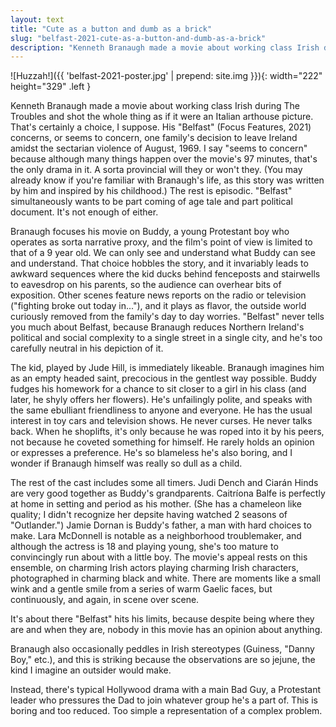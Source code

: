 ```yaml
---
layout: text
title: "Cute as a button and dumb as a brick"
slug: "belfast-2021-cute-as-a-button-and-dumb-as-a-brick"
description: "Kenneth Branaugh made a movie about working class Irish during The Troubles and shot the whole thing as if it were an Italian arthouse picture. That's certainly a choice, I suppose."
---
```

![Huzzah!]({{ 'belfast-2021-poster.jpg' | prepend: site.img }}){: width="222" height="329" .left }

Kenneth Branaugh made a movie about working class Irish during The Troubles and shot the whole thing as if it were an Italian arthouse picture. That's certainly a choice, I suppose. His "Belfast" (Focus Features, 2021) concerns, or seems to concern, one family's decision to leave Ireland amidst the sectarian violence of August, 1969. I say "seems to concern" because although many things happen over the movie's 97 minutes, that's the only drama in it. A sorta provincial will they or won't they. (You may already know if you're familiar with Branaugh's life, as this story was written by him and inspired by his childhood.) The rest is episodic. "Belfast" simultaneously wants to be part coming of age tale and part political document. It's not enough of either.<!--more-->

 Branaugh focuses his movie on Buddy, a young Protestant boy who operates as sorta narrative proxy, and the film's point of view is limited to that of a 9 year old. We can only see and understand what Buddy can see and understand. That choice hobbles the story, and it invariably leads to awkward sequences where the kid ducks behind fenceposts and stairwells to eavesdrop on his parents, so the audience can overhear bits of exposition. Other scenes feature news reports on the radio or television ("fighting broke out today in..."), and it plays as flavor, the outside world curiously removed from the family's day to day worries. "Belfast" never tells you much about Belfast, because Branaugh reduces Northern Ireland's political and social complexity to a single street in a single city, and he's too carefully neutral in his depiction of it.

The kid, played by Jude Hill, is immediately likeable. Branaugh imagines him as an empty headed saint, precocious in the gentlest way possible. Buddy fudges his homework for a chance to sit closer to a girl in his class (and later, he shyly offers her flowers). He's unfailingly polite, and speaks with the same ebulliant friendliness to anyone and everyone. He has the usual interest in toy cars and television shows. He never curses. He never talks back. When he shoplifts, it's only because he was roped into it by his peers, not because he coveted something for himself. He rarely holds an opinion or expresses a preference. He's so blameless he's also boring, and I wonder if Branaugh himself was really so dull as a child.

The rest of the cast includes some all timers. Judi Dench and Ciarán Hinds are very good together as Buddy's grandparents. Caitríona Balfe is perfectly at home in setting and period as his mother. (She has a chameleon like quality; I didn't recognize her depsite having watched 2 seasons of "Outlander.") Jamie Dornan is Buddy's father, a man with hard choices to make. Lara McDonnell is notable as a neighborhood troublemaker, and although the actress is 18 and playing young, she's too mature to convincingly run about with a little boy. The movie's appeal rests on this ensemble, on charming Irish actors playing charming Irish characters, photographed in charming black and white. There are moments like a small wink and a gentle smile from a series of warm Gaelic faces, but continuously, and again, in scene over scene.

It's about there "Belfast" hits his limits, because despite being where they are and when they are, nobody in this movie has an opinion about anything.

Branaugh also occasionally peddles in Irish stereotypes (Guiness, "Danny Boy," etc.), and this is striking because the observations are so jejune, the kind I imagine an outsider would make.

Instead, there's typical Hollywood drama with a main Bad Guy, a Protestant leader who pressures the Dad to join whatever group he's a part of. This is boring and too reduced. Too simple a representation of a complex problem.
